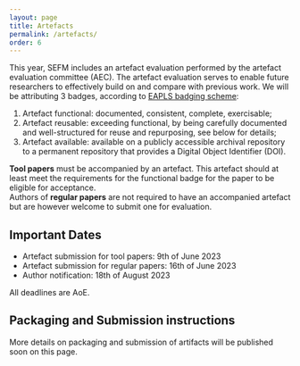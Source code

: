 ```yaml
---
layout: page
title: Artefacts
permalink: /artefacts/
order: 6
---
```


This year, SEFM includes an artefact evaluation performed by the artefact evaluation committee (AEC). The artefact evaluation serves to enable future researchers to effectively build on and compare with previous work. We will be attributing 3 badges, according to [EAPLS badging scheme](https://eapls.org/pages/artifact_badges/):

1. Artefact functional: documented, consistent, complete, exercisable;
2. Artefact reusable: exceeding functional, by being carefully documented and well-structured for reuse and repurposing, see below for details;
3. Artefact available: available on a publicly accessible archival repository to a permanent repository that provides a Digital Object Identifier (DOI).

**Tool papers** must be accompanied by an artefact. This artefact should at least meet the requirements for the functional badge for the paper to be eligible for acceptance.  
Authors of **regular papers** are not required to have an accompanied artefact but are however welcome to submit one for evaluation.

## Important Dates

- Artefact submission for tool papers: 9th of June 2023
- Artefact submission for regular papers: 16th of June 2023
- Author notification: 18th of August 2023

All deadlines are AoE.

## Packaging and Submission instructions

More details on packaging and submission of artifacts will be published soon on this page.
